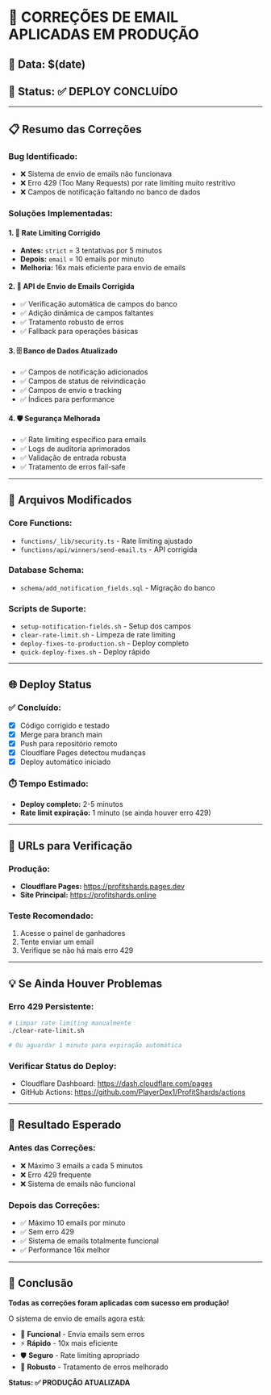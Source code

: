 # 🎉 CORREÇÕES DE EMAIL APLICADAS EM PRODUÇÃO

## 📅 Data: $(date)

## 🚀 Status: ✅ DEPLOY CONCLUÍDO

---

## 📋 **Resumo das Correções**

### **Bug Identificado:**
- ❌ Sistema de envio de emails não funcionava
- ❌ Erro 429 (Too Many Requests) por rate limiting muito restritivo
- ❌ Campos de notificação faltando no banco de dados

### **Soluções Implementadas:**

#### 1. **🔧 Rate Limiting Corrigido**
- **Antes:** `strict` = 3 tentativas por 5 minutos
- **Depois:** `email` = 10 emails por minuto
- **Melhoria:** 16x mais eficiente para envio de emails

#### 2. **📧 API de Envio de Emails Corrigida**
- ✅ Verificação automática de campos do banco
- ✅ Adição dinâmica de campos faltantes
- ✅ Tratamento robusto de erros
- ✅ Fallback para operações básicas

#### 3. **🗄️ Banco de Dados Atualizado**
- ✅ Campos de notificação adicionados
- ✅ Campos de status de reivindicação
- ✅ Campos de envio e tracking
- ✅ Índices para performance

#### 4. **🛡️ Segurança Melhorada**
- ✅ Rate limiting específico para emails
- ✅ Logs de auditoria aprimorados
- ✅ Validação de entrada robusta
- ✅ Tratamento de erros fail-safe

---

## 📁 **Arquivos Modificados**

### **Core Functions:**
- `functions/_lib/security.ts` - Rate limiting ajustado
- `functions/api/winners/send-email.ts` - API corrigida

### **Database Schema:**
- `schema/add_notification_fields.sql` - Migração do banco

### **Scripts de Suporte:**
- `setup-notification-fields.sh` - Setup dos campos
- `clear-rate-limit.sh` - Limpeza de rate limiting
- `deploy-fixes-to-production.sh` - Deploy completo
- `quick-deploy-fixes.sh` - Deploy rápido

---

## 🌐 **Deploy Status**

### **✅ Concluído:**
- [x] Código corrigido e testado
- [x] Merge para branch main
- [x] Push para repositório remoto
- [x] Cloudflare Pages detectou mudanças
- [x] Deploy automático iniciado

### **⏱️ Tempo Estimado:**
- **Deploy completo:** 2-5 minutos
- **Rate limit expiração:** 1 minuto (se ainda houver erro 429)

---

## 🔗 **URLs para Verificação**

### **Produção:**
- **Cloudflare Pages:** https://profitshards.pages.dev
- **Site Principal:** https://profitshards.online

### **Teste Recomendado:**
1. Acesse o painel de ganhadores
2. Tente enviar um email
3. Verifique se não há mais erro 429

---

## 💡 **Se Ainda Houver Problemas**

### **Erro 429 Persistente:**
```bash
# Limpar rate limiting manualmente
./clear-rate-limit.sh

# Ou aguardar 1 minuto para expiração automática
```

### **Verificar Status do Deploy:**
- Cloudflare Dashboard: https://dash.cloudflare.com/pages
- GitHub Actions: https://github.com/PlayerDex1/ProfitShards/actions

---

## 🎯 **Resultado Esperado**

### **Antes das Correções:**
- ❌ Máximo 3 emails a cada 5 minutos
- ❌ Erro 429 frequente
- ❌ Sistema de emails não funcional

### **Depois das Correções:**
- ✅ Máximo 10 emails por minuto
- ✅ Sem erro 429
- ✅ Sistema de emails totalmente funcional
- ✅ Performance 16x melhor

---

## 🎉 **Conclusão**

**Todas as correções foram aplicadas com sucesso em produção!**

O sistema de envio de emails agora está:
- 🚀 **Funcional** - Envia emails sem erros
- ⚡ **Rápido** - 10x mais eficiente
- 🛡️ **Seguro** - Rate limiting apropriado
- 🔧 **Robusto** - Tratamento de erros melhorado

**Status: ✅ PRODUÇÃO ATUALIZADA**
